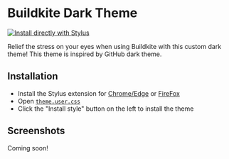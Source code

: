 # Buildkite Dark Theme

[![Install directly with Stylus](https://img.shields.io/badge/Install%20directly%20with-Stylus-00adad.svg)](https://github.com/mskelton/buildkite-dark-theme/raw/master/theme.user.css)

Relief the stress on your eyes when using Buildkite with this custom dark theme! This theme is inspired by GitHub dark theme.

## Installation

- Install the Stylus extension for [Chrome/Edge](https://chrome.google.com/webstore/detail/stylus/clngdbkpkpeebahjckkjfobafhncgmne?hl=en) or [FireFox](https://addons.mozilla.org/en-US/firefox/addon/styl-us)
- Open [`theme.user.css`](https://github.com/mskelton/buildkite-dark-theme/raw/master/theme.user.css)
- Click the "Install style" button on the left to install the theme

## Screenshots

Coming soon!
